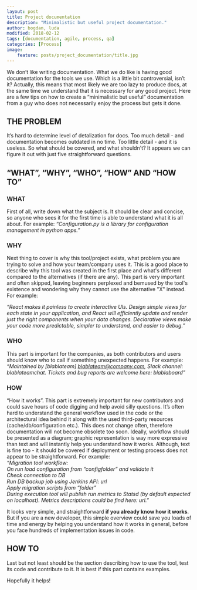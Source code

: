 ```yaml
---
layout: post
title: Project documentation 
description: "Minimalistic but useful project documentation."
author: bogdan, luda
modified: 2018-02-12
tags: [documentation, agile, process, qa]
categories: [Process]
image:
    feature: posts/project_documentation/title.jpg
---
```


We don’t like writing documentation. What we do like is having good documentation for the tools we use. Which is a little bit controversial, isn’t it? Actually, this means that most likely we are too lazy to produce docs,
  at the same time we understand that it is necessary for any good project. Here are a few tips on how to create a “minimalistic but useful” documentation from a guy who does not necessarily enjoy the process but gets it done.

 <!-- more -->
 
## THE PROBLEM
It’s hard to determine level of detalization for docs.  Too much detail - and documentation becomes outdated in no time. Too little detail - and it is useless. So what should be covered, and what shouldn't? It appears we can figure it out with just five straightforward questions.

## “WHAT”, “WHY”, “WHO”, “HOW” AND “HOW TO”
### WHAT

First of all, write down what the subject is.  It should be clear and concise, so anyone who sees it for the first time is able to understand what it is all about. For example: *“Configuration.py is a library for configuration management in python apps.”* 

### WHY

Next thing to cover is why this tool/project exists, what problem you are trying to solve and how your team/company uses it. This is a good place to describe why this tool was created in the first place and what's different compared to the alternatives (if there are any). This part is very important and often skipped, leaving beginners perplexed and bemused by the tool's existence and wondering why they cannot use the alternative "X" instead. For example:

*“React makes it painless to create interactive UIs. Design simple views for each state in your application, and React will efficiently update and render just the right components when your data changes. Declarative views make your code more predictable, simpler to understand, and easier to debug.”*

### WHO
 
This part is important for the companies, as both contributors and users should know who to call if something unexpected happens. For example: *“Maintained by [blablateam] blablateam@company.com, Slack channel: blablateamchat. Tickets and bug reports are welcome here: blablaboard”*

### HOW 
“How it works”. This part is extremely important for new contributors and could save hours of code digging and help avoid silly questions. It’s often hard to understand the general workflow used in the code or the architectural idea behind it along with the used third-party resources (cache/db/configuration etc.). This does not change often, therefore documentation will not become obsolete too soon. Ideally, workflow should be presented as a diagram; graphic representation is way more expressive than text and will instantly help you understand how it works. Although, text is fine too - it should be covered if deployment or testing process does not appear to be straightforward. For example:  
*“Migration tool workflow:*  
*On run load configuration from “configfolder” and validate it*  
*Check connection to DB*  
*Run DB backup job using Jenkins API: url*  
*Apply migration scripts from “folder”*  
*During execution tool will publish run metrics to Statsd (by default expected on localhost). Metrics descriptions could be find here: url.”*      

It looks very simple, and straightforward **if you already know how it works**. But if you are a new developer, this simple overview could save you loads of time and energy by helping you understand how it works in general, before you face hundreds of implementation issues in code. 

## HOW TO

Last but not least should be the section describing how to use the tool, test its code and contribute to it. It is best if this part contains examples.


Hopefully it helps!
